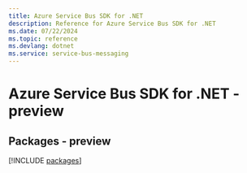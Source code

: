 ```yaml
---
title: Azure Service Bus SDK for .NET
description: Reference for Azure Service Bus SDK for .NET
ms.date: 07/22/2024
ms.topic: reference
ms.devlang: dotnet
ms.service: service-bus-messaging
---
```

# Azure Service Bus SDK for .NET - preview
## Packages - preview
[!INCLUDE [packages](service-bus-index.md)]